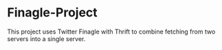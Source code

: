 # Finagle-Project
This project uses Twitter Finagle with Thrift to combine fetching from two servers into a single server.
